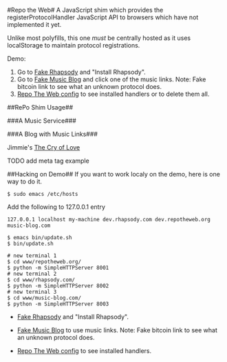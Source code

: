 #Repo the Web#
A JavaScript shim which provides the registerProtocolHandler JavaScript API to browsers which have not implemented it yet.

Unlike most polyfills, this one *must* be centrally hosted as it uses localStorage to maintain protocol registrations.

Demo:

1. Go to [Fake Rhapsody](http://austinking.us/fake_rhapsody/) and "Install Rhapsody".
2. Go to [Fake Music Blog](http://ozten.com/random/fake_blog_post/) and click one of the music links. Note: Fake bitcoin link to see what an unknown protocol does.
3. [Repo The Web config](http://dev.repotheweb.org:8001/config.html) to see installed handlers or to delete them all.

##RePo Shim Usage##

###A Music Service###
    <script src="http://dev.repotheweb.org:8001/include.js"></script>
    <script>
    navigator.xregisterProtocolHandler('music', 'http://your-domain.com/rph/uri#%s', 'Great Music App');
    </script>

###A Blog with Music Links###
    <p>Jimmie's <a href="music:musicbrainz.org/release/a5bbcaf9-5387-33e2-9411-902ac263666b">The Cry of Love</a></p>

TODO add meta tag example

##Hacking on Demo##
If you want to work localy on the demo, here is one way to do it.

    $ sudo emacs /etc/hosts
Add the following to 127.0.0.1 entry

    127.0.0.1 localhost my-machine dev.rhapsody.com dev.repotheweb.org music-blog.com

    $ emacs bin/update.sh
    $ bin/update.sh

    # new terminal 1
    $ cd www/repotheweb.org/
    $ python -m SimpleHTTPServer 8001
    # new terminal 2
    $ cd www/rhapsody.com/
    $ python -m SimpleHTTPServer 8002
    # new terminal 3
    $ cd www/music-blog.com/
    $ python -m SimpleHTTPServer 8003

* [Fake Rhapsody](http://dev.rhapsody.com:8002/) and "Install Rhapsody".

* [Fake Music Blog](http://music-blog.com:8003/index.html) to use music links. Note: Fake bitcoin link to see what an unknown protocol does.

* [Repo The Web config](http://dev.repotheweb.org:8001/config.html) to see installed handlers.